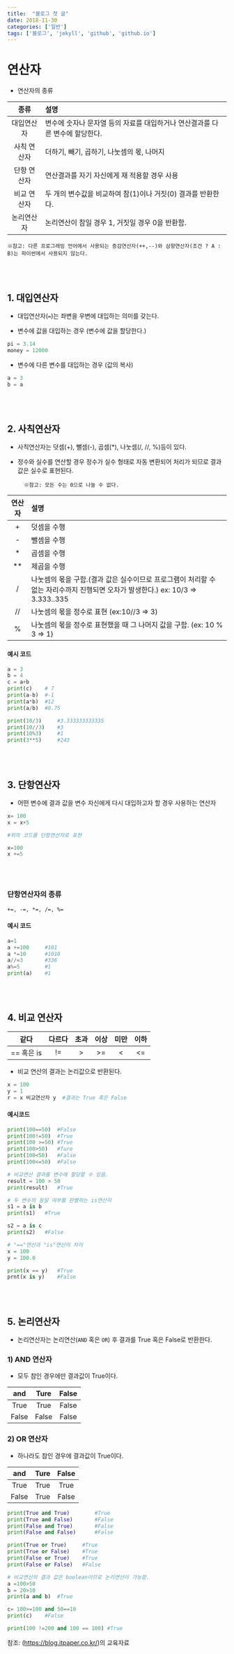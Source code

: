 ```yaml
---
title:  "블로그 첫 글"
date: 2018-11-30
categories: ['일반']
tags: ['블로그', 'jekyll', 'github', 'github.io']
---
```


# 연산자

- 연산자의 종류

|종류| 설명|
|:--:|:--|
|대입연산자| 변수에 숫자나 문자열 등의 자료를 대입하거나 연산결과를 다른 변수에 할당한다.|
|사칙 연산자| 더하기, 빼기, 곱하기, 나눗셈의 몫, 나머지|
|단항 연산자| 연산결과를 자기 자신에게 재 적용할 경우 사용|
|비교 연산자| 두 개의 변수값을 비교하여 참(1)이나 거짓(0) 결과를 반환한다.|
|논리연산자| 논리연산이 참일 경우 1, 거짓일 경우 0을 반환함.|

    ※참고: 다른 프로그래밍 언어에서 사용되는 증감연산자(++,--)와 삼항연산자(조건 ? A : B)는 파이썬에서 사용되지 않는다.

<br><br>

## 1. 대입연산자

- 대입연산자(`=`)는 좌변을 우변에 대입하는 의미를 갖는다.

- 변수에 값을 대입하는 경우 (변수에 값을 할당한다.)
```python
pi = 3.14
money = 12000
```

- 변수에 다른 변수를 대입하는 경우 (값의 복사)
```python
a = 3
b = a
```

<br><br>

## 2. 사칙연산자

- 사칙연산자는 덧셈(+), 뺄셈(-), 곱셈(*), 나눗셈(/, //, %)등이 있다.

- 정수와 실수를 연산할 경우 정수가 실수 형태로 자동 변환되어 처리가 되므로 결과값은 실수로 표현된다.

        ※참고: 모든 수는 0으로 나눌 수 없다.

|연산자| 설명|
|:--:|:--|
|+| 덧셈을 수행|
|-| 뺄셈을 수행|
|*| 곱셈을 수행|
|**| 제곱을 수행 |
|/|나눗셈의 몫을 구함.(결과 값은 실수이므로 프로그램이 처리할 수 없는 자리수까지 진행되면 오차가 발생한다.)  ex: 10/3 => 3.333..335|
|//|나눗셈의 몫을 정수로 표현 (ex:10//3 => 3)|
|%|나눗셈의 몫을 정수로 표현했을 때 그 나머지 값을 구함. (ex: 10 % 3 => 1)|

#### 예시 코드
```python
a = 3
b = 4
c = a+b
print(c)    # 7
print(a-b)  #-1
print(a*b)  #12
print(a/b)  #0.75

print(10/3)     #3.333333333335
print(10//3)    #3
print(10%3)     #1
print(3**5)     #243
```

<br><br>

## 3. 단항연산자

- 어떤 변수에 결과 값을 변수 자신에게 다시 대입하고자 할 경우 사용하는 연산자

```python
x= 100
x = x+5

#위의 코드를 단항연산자로 표현

x=100
x +=5
```

<br><br>

### 단항연산자의 종류
    
    +=, -=, *=, /=, %=

#### 예시 코드
```python
a=1
a +=100     #101
a *=10      #1010
a//=3       #336
a%=5        #1
print(a)    #1
```

<br><br>

## 4. 비교 연산자

|같다| 다르다| 초과| 이상| 미만|이하|
|:--:|:--:|:--:|:--:|:--:|:--:|
|== 혹은 is| !=| >| >=| <| <=|

- 비교 연산의 결과는 논리값으로 반환된다.
```python
x = 100
y = 1
r = x 비교연산자 y  #결과는 True 혹은 False
```

#### 예시코드
```python
print(100==50)  #False
print(100!=50)  #True
print(100 >=50) #True
print(100>50)   #Ture
print(100<50)   #False
print(100<=50)  #False

# 비교연산 결과를 변수에 할당할 수 있음.
result = 100 > 50
print(result)   #True

# 두 변수의 동일 여부를 판별하는 is연산자
s1 = a is b
print(s1)   #True

s2 = a is c
print(s2)   #False

# "=="연산과 "is"연산의 차이
x = 100
y = 100.0

print(x == y)   #True
prnt(x is y)    #False
```

<br><br>

## 5. 논리연산자

- 논리연산자는 논리연산(`AND` 혹은 `OR`) 후 결과를 True 혹은 False로 반환한다.

### 1) AND 연산자

- 모두 참인 경우에만 결과값이 True이다.

|and| Ture| False|
|:--:|:--:|:--:|
|True|True|False|
|False|False|False|


### 2) OR 연산자
- 하나라도 참인 경우에 결과값이 True이다.

|and| Ture| False|
|:--:|:--:|:--:|
|True|True|True|
|False|True|False|

```python
print(True and True)        #True
print(True and False)       #False
print(False and True)       #False
print(False and False)      #False

print(True or True)     #True
print(True or False)    #True
print(False or True)    #True
print(False or False)   #False

# 비교연산의 결과 값은 boolean이므로 논리연산이 가능함.
a =100>50
b = 20>10
print(a and b)  #True

c= 100>=100 and 50==10 
print(c)    #False

print(100 !=200 and 100 == 100) #True
```

참조: (https://blog.itpaper.co.kr/)의 교육자료